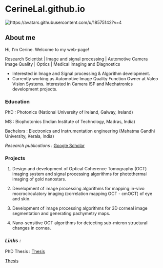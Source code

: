 # CerineLal.github.io
<picture>
 <source media="(prefers-color-scheme: dark)" srcset="https://avatars.githubusercontent.com/u/18575142?v=4">
 <source media="(prefers-color-scheme: light)" srcset="https://avatars.githubusercontent.com/u/18575142?v=4">
 <img alt="https://avatars.githubusercontent.com/u/18575142?v=4" src="https://avatars.githubusercontent.com/u/18575142?v=4">
</picture>

## About me
Hi, I'm Cerine. Welcome to my web-page!

Research Scientist | Image and signal processing | Automotive Camera Image Quality | Optics | Medical imaging and Diagnostics

- Interested in Image and Signal processing & Algorithm development.
- Currently working as Automotive Image Quality Function Owner at Valeo Vision Systems. Interested in Camera ISP and 
  Mechatronics  development projects.
  
### Education
 PhD : Photonics (National University of Ireland, Galway, Ireland)
 
 MS  : Biophotonics (Indian Institute of Technology, Madras, India)
 
 Bachelors : Electronics and Instrumentation engineering (Mahatma Gandhi University, Kerala, India)
 
_Research publications :_ [Google Scholar](https://scholar.google.com/citations?user=4PBLiDIAAAAJ&hl=en)

### Projects
1. Design and development of Optical Coherence Tomography (OCT) imaging system and signal processing algorithms for photothermal imaging of gold nanostars.
   
2. Development of image processing algorithms for mapping in-vivo mocrocirculatory imaging (correlation mapping OCT - 
   cmOCT) of eye and skin.
   
3. Development of image processing algorithms for 3D corneal image segmentation and generating pachymetry maps.
   
4. Nano-sensitive OCT algorithms for detecting sub-micron structural changes in cornea.
### _Links :_
PhD Thesis : [Thesis](https://github.com/enirec/CerineLal.github.io/blob/main/Cerine%20Lal_PhD_Thesis.pdf)

[Thesis](https://docs.google.com/viewer?url=https://github.com/enirec/CerineLal.github.io/blob/main/Cerine%20Lal_PhD_Thesis.pdf)



